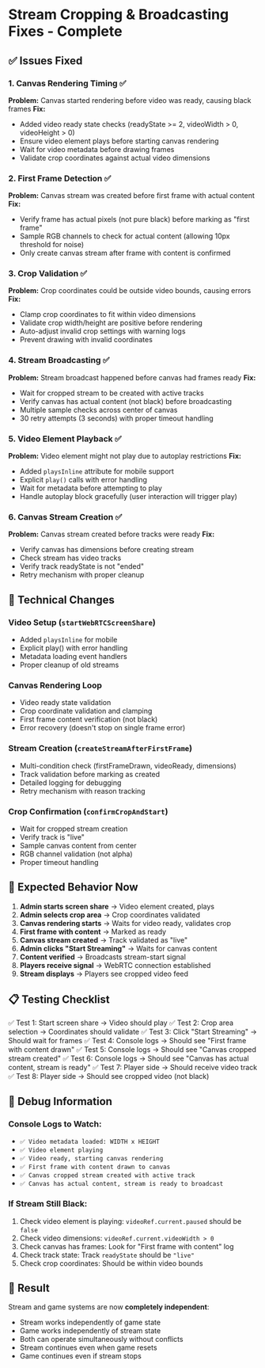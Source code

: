 # Stream Cropping & Broadcasting Fixes - Complete

## ✅ Issues Fixed

### 1. **Canvas Rendering Timing** ✅
**Problem:** Canvas started rendering before video was ready, causing black frames
**Fix:**
- Added video ready state checks (readyState >= 2, videoWidth > 0, videoHeight > 0)
- Ensure video element plays before starting canvas rendering
- Wait for video metadata before drawing frames
- Validate crop coordinates against actual video dimensions

### 2. **First Frame Detection** ✅
**Problem:** Canvas stream was created before first frame with actual content
**Fix:**
- Verify frame has actual pixels (not pure black) before marking as "first frame"
- Sample RGB channels to check for actual content (allowing 10px threshold for noise)
- Only create canvas stream after frame with content is confirmed

### 3. **Crop Validation** ✅
**Problem:** Crop coordinates could be outside video bounds, causing errors
**Fix:**
- Clamp crop coordinates to fit within video dimensions
- Validate crop width/height are positive before rendering
- Auto-adjust invalid crop settings with warning logs
- Prevent drawing with invalid coordinates

### 4. **Stream Broadcasting** ✅
**Problem:** Stream broadcast happened before canvas had frames ready
**Fix:**
- Wait for cropped stream to be created with active tracks
- Verify canvas has actual content (not black) before broadcasting
- Multiple sample checks across center of canvas
- 30 retry attempts (3 seconds) with proper timeout handling

### 5. **Video Element Playback** ✅
**Problem:** Video element might not play due to autoplay restrictions
**Fix:**
- Added `playsInline` attribute for mobile support
- Explicit `play()` calls with error handling
- Wait for metadata before attempting to play
- Handle autoplay block gracefully (user interaction will trigger play)

### 6. **Canvas Stream Creation** ✅
**Problem:** Canvas stream created before tracks were ready
**Fix:**
- Verify canvas has dimensions before creating stream
- Check stream has video tracks
- Verify track readyState is not "ended"
- Retry mechanism with proper cleanup

## 🔧 Technical Changes

### Video Setup (`startWebRTCScreenShare`)
- Added `playsInline` for mobile
- Explicit play() with error handling
- Metadata loading event handlers
- Proper cleanup of old streams

### Canvas Rendering Loop
- Video ready state validation
- Crop coordinate validation and clamping
- First frame content verification (not black)
- Error recovery (doesn't stop on single frame error)

### Stream Creation (`createStreamAfterFirstFrame`)
- Multi-condition check (firstFrameDrawn, videoReady, dimensions)
- Track validation before marking as created
- Detailed logging for debugging
- Retry mechanism with reason tracking

### Crop Confirmation (`confirmCropAndStart`)
- Wait for cropped stream creation
- Verify track is "live"
- Sample canvas content from center
- RGB channel validation (not alpha)
- Proper timeout handling

## 🎯 Expected Behavior Now

1. **Admin starts screen share** → Video element created, plays
2. **Admin selects crop area** → Crop coordinates validated
3. **Canvas rendering starts** → Waits for video ready, validates crop
4. **First frame with content** → Marked as ready
5. **Canvas stream created** → Track validated as "live"
6. **Admin clicks "Start Streaming"** → Waits for canvas content
7. **Content verified** → Broadcasts stream-start signal
8. **Players receive signal** → WebRTC connection established
9. **Stream displays** → Players see cropped video feed

## 📋 Testing Checklist

✅ Test 1: Start screen share → Video should play
✅ Test 2: Crop area selection → Coordinates should validate
✅ Test 3: Click "Start Streaming" → Should wait for frames
✅ Test 4: Console logs → Should see "First frame with content drawn"
✅ Test 5: Console logs → Should see "Canvas cropped stream created"
✅ Test 6: Console logs → Should see "Canvas has actual content, stream is ready"
✅ Test 7: Player side → Should receive video track
✅ Test 8: Player side → Should see cropped video (not black)

## 🐛 Debug Information

### Console Logs to Watch:
- `✅ Video metadata loaded: WIDTH x HEIGHT`
- `✅ Video element playing`
- `✅ Video ready, starting canvas rendering`
- `✅ First frame with content drawn to canvas`
- `✅ Canvas cropped stream created with active track`
- `✅ Canvas has actual content, stream is ready to broadcast`

### If Stream Still Black:
1. Check video element is playing: `videoRef.current.paused` should be `false`
2. Check video dimensions: `videoRef.current.videoWidth > 0`
3. Check canvas has frames: Look for "First frame with content" log
4. Check track state: Track `readyState` should be `"live"`
5. Check crop coordinates: Should be within video bounds

## 🎉 Result

Stream and game systems are now **completely independent**:
- Stream works independently of game state
- Game works independently of stream state
- Both can operate simultaneously without conflicts
- Stream continues even when game resets
- Game continues even if stream stops




